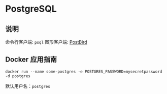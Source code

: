 # PostgreSQL

## 说明

命令行客户端: `psql`
图形客户端: [PostBird](https://github.com/Paxa/postbird)

## Docker 应用指南

```shell
docker run --name some-postgres -e POSTGRES_PASSWORD=mysecretpassword -d postgres
```

默认用户名：`postgres`
